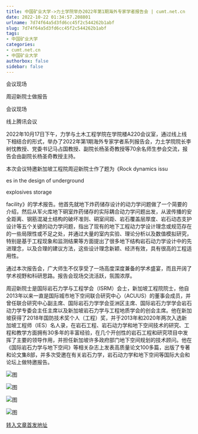 ```yaml
---
title: 中国矿业大学->力土学院举办2022年第1期海外专家学者报告会 | cumt.net.cn
date: 2022-10-22 01:34:57.208801
urlname: 7d74f64a5d3fd6cc45f2c544262b1abf
slug: 7d74f64a5d3fd6cc45f2c544262b1abf
tags: 
- 中国矿业大学
categories:
- cumt.net.cn
- 中国矿业大学
authorbox: false
sidebar: false
---
```

会议现场

周迎新院士做报告

会议现场

线上腾讯会议

2022年10月17日下午，力学与土木工程学院在学院楼A220会议室，通过线上线下相结合的形式，举办了2022年第1期海外专家学者系列报告会，力土学院院长李树忱教授、党委书记马占国教授、副院长杨圣奇教授等70余名师生参会交流，报告会由副院长杨圣奇教授主持。

本次会议特邀新加坡工程院周迎新院士作了题为《Rock dynamics issu
<!--more-->
es in the design of underground

explosives storage

facility》的学术报告。他首先就地下炸药储存设计的动力学问题做了一个简要的介绍，然后从军火库地下硐室炸药储存的实际耦合动力学问题出发，从波传播的安全距离、钢筋混凝土结构的破坏准则、硐室间距、岩石覆盖层厚度、岩石动态支护设计等五个关键的动力学问题，指出了现有的地下工程动力学设计理念或规范存在的一些局限性或不足之处，并通过大量的室内实验、理论分析以及数值模拟研究，特别是基于工程现象和监测结果等方面提出了很多地下结构岩石动力学设计中的先进理念，以及合理的建议方法，这些设计理念新颖、经济有效，具有很高的工程适用性。

通过本次报告会，广大师生不仅享受了一场高度深度兼备的学术盛宴，而且开阔了学术视野和科研思路。报告会现场交流活跃，氛围浓厚。

周迎新院士是国际岩石力学与工程学会（ISRM）会士，新加坡工程院院士，他自2013年以来一直是国际城市地下空间联合研究中心（ACUUS）的董事会成员，并曾任联合研究中心副主席、国际岩石力学学会亚洲区主席、国际岩石力学学会岩石动力学专委会主任主席以及新加坡岩石力学与工程地质学会的创会主席。他在新加坡获得了2018年国防技术奖个人（工程）奖，并于2013年和2020年两次入选新加坡工程师（IES）名人录，在岩石工程、岩石动力学和地下空间技术的研究、工程和教学方面拥有30多年的丰富经验，在几个开创性的岩石工程和研究项目中发挥了主要的领导作用，并担任新加坡许多政府部门地下空间规划的技术顾问。他在《国际岩石力学与地下空间》等相关杂志上发表高质量论文100多篇，出版了专著和论文集8部，并多次受邀在有关岩石力学，岩石动力学和地下空间等国际大会和论坛上做特邀报告。

![图](http://xwzx.cumt.edu.cn/_upload/article/images/28/e2/2adc53e0445787bbaefcebbeacc9/c8a5951d-9459-4b45-918d-70cccabdd711.png)

![图](http://xwzx.cumt.edu.cn/_upload/article/images/28/e2/2adc53e0445787bbaefcebbeacc9/d1121901-576c-490d-a3ba-490e28856e12.jpg)

![图](http://xwzx.cumt.edu.cn/_upload/article/images/28/e2/2adc53e0445787bbaefcebbeacc9/960b434a-33ad-43ad-b68e-b3b0cac65a8b.jpg)

![图](http://xwzx.cumt.edu.cn/_upload/article/images/28/e2/2adc53e0445787bbaefcebbeacc9/7f3df9c5-3e77-468d-a362-5dd1dac50b17.jpg)

[转入文章首发地址](http://xwzx.cumt.edu.cn/b2/38/c523a635448/page.htm)